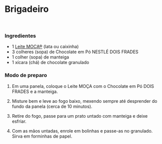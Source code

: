 <h1>Brigadeiro</h1>

​    

### Ingredientes

- 1 [Leite MOÇA®](https://www.emporionestle.com.br/leite-condensado-moca-lata-395g?utm_source=OT_MT_RECEITAS&utm_medium=Display&utm_campaign=4568389305_IPG_NEST_l73_CORP_BR_PR_PUR&utm_content=MDV_MUL_DisplayBanner_EMPORIO_LEITE_MOCA) (lata ou caixinha)
- 3 colheres (sopa) de Chocolate em Pó NESTLÉ DOIS FRADES
- 1 colher (sopa) de manteiga
- 1 xícara (chá) de chocolate granulado

### Modo de preparo

1. Em uma panela, coloque o Leite MOÇA com o Chocolate em Pó DOIS FRADES e a manteiga.

2. Misture bem e leve ao fogo baixo, mexendo sempre até desprender do fundo da panela (cerca de 10 minutos).

3. Retire do fogo, passe para um prato untado com manteiga e deixe esfriar.

4. Com as mãos untadas, enrole em bolinhas e passe-as no granulado. Sirva em forminhas de papel.